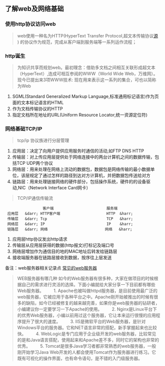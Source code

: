 ## 了解web及网络基础

### 使用http协议访问web
> web使用一种名为HTTP(HyperText Transfer Protocol,超文本传输协议[源](https://www.ituring.com.cn/article/1817) ) 的协议作为规范，完成从客户端到服务端等一系列运作流程；

### http诞生
> 为知识共享而规划web。最初理念：借助多文档之间相互关联形成超文本（HyperText）,连成可相互参阅的WWW（World Wide Web，万维网）。
> 现今已提出来3项WWW技术: 现在用来表示这一系列的集合，可也以简称为Web
  1. SGML(Standard Generalized Markup Language,标准通用标记语言)作为页面的文本标记语言的HTML
  2. 作为文档传输协议的HTTP
  3. 指定文档所在地址的URL(Uniform Resource Locator,统一资源定位符)

### 网络基础TCP/IP
> tcp/ip 协议族进行分层管理
  1. 应用层：决定了向用户提供应用服务时通信的活动,如FTP DNS HTTP
  2. 传输层：对上传应用层提供处于网络连接中的两台计算机之间的数据传输，包括TCP UDP两个协议
  3. 网络层：用来处理在网络上流动的数据包，数据包是网络传输的最小数据单位，该层规定了通过怎样的路径到达对方计算机，并把数据包传送给对方
  4. 链路层：用来处理链接网络的硬件部分，包括操作系统，硬件的的设备驱动,NIC（Network Interface Card网卡）

> TCP/IP通信传输流

                     客户端                        服务端
     应用层   &darr; HTTP客户端                     HTTP  &harr;
     传输层   &darr; Tcp                           TCP   &harr;
     网络层   &darr; IP                            IP    &harr;
     链路层   &darr; 网络                          网络   &harr;
  1. 应用层http协议发出http请求
  2. 传输层从应用层获得的数据(http报文)打标记及端口号
  3. 网络层增加作为通信目的地的MAC地址后转发给链路层
  4. 接收端服务器在链路层接收到数据，按序往上层发送











备注：web服务器相关记录点 [常见的web服务器](http://www.elecfans.com/baike/computer/fuwuqi/202005061213811.html)

  > WEB服务器有哪几种
  如今的Web服务器有很多种，大家在做项目的时候根据自己的需求进行灵活的选择。下面小编就给大家分享一下目前都有哪些Web服务器。
　　1. Apache也被叫做httpd服务器，是目前使用最广泛的web服务器，它被应用于各种平台之中。Apache刚开始被推出的时候有很多的缺陷，如今已经被修复的越来越完善，如果你是web服务器的钻研者，小编建议你一定要学习一下Apache的使用。
　　2. Nginx是Linux平台下的优秀Web服务器，小编以前用过这个服务器，它让本来运行很慢的应用程序提升了很大的速度。
　　3. IIS是微软平台的Web服务器，是针对Windows平台的服务器。它和NET语言非常的搭配，新手掌握起来也比较快。
　　4. WebLogic是专门应用于企业级开发的web服务器，比较常见的是和Java语言搭配，使用起来和Apache差不多，同时它的架构也非常的优秀。
　　5. Tomcat是很多Java学习者都非常熟悉的web服务器，一般刚开始学习Java Web开发的人都会使用Tomcat作为服务器进行练习。它既有可视化的操作界面，也有命令语句，是不错的入门级服务器。
